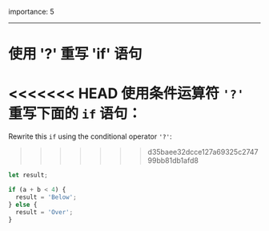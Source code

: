 importance: 5

---

# 使用 '?' 重写 'if' 语句

<<<<<<< HEAD
使用条件运算符 `'?'` 重写下面的 `if` 语句：
=======
Rewrite this `if` using the conditional operator `'?'`:
>>>>>>> d35baee32dcce127a69325c274799bb81db1afd8

```js
let result;

if (a + b < 4) {
  result = 'Below';
} else {
  result = 'Over';
}
```

